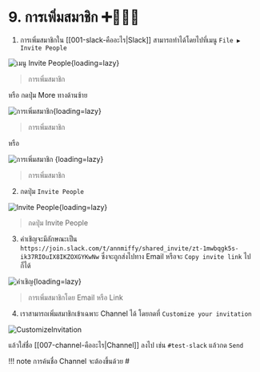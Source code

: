 # 9. การเพิ่มสมาชิก ➕🧑‍🤝‍🧑

1. การเพิ่มสมาชิกใน [[001-slack-คืออะไร|Slack]] สามารถทำได้โดยไปที่เมนู `File ▶️ Invite People` 

![เมนู Invite People](2023-01-04_11-40-40.png){loading=lazy}
> การเพิ่มสมาชิก

หรือ กดปุ่ม More ทางด้านซ้าย

![การเพิ่มสมาชิก](2023-01-04_11-33-54.png){loading=lazy}
> การเพิ่มสมาชิก

หรือ 

![การเพิ่มสมาชิก](2023-01-04_14-40-24.png)
{loading=lazy}
> การเพิ่มสมาชิก


2. กดปุ่ม `Invite People` 

![Invite People](2023-01-04_11-40-24.png){loading=lazy}
> กดปุ่ม Invite People

3. คำเชิญจะมีลักษณะเป็น `https://join.slack.com/t/annmiffy/shared_invite/zt-1mwbqgk5s-ik37RIOuIX8IKZOXGYKwNw` ซึ่งจะถูกส่งไปทาง Email หรือจะ `Copy invite link` ไปก็ได้

![คำเชิญ](2023-01-04_12-56-07.png){loading=lazy}
> การเพิ่มสมาชิกโดย Email หรือ Link

4. เราสามารถเพิ่มสมาชิกเข้าเฉพาะ Channel ได้ โดยกดที่ `Customize your invitation` 

![CustomizeInvitation](2023-01-04_12-56-28.png)

แล้วใส่ชื่อ [[007-channel-คืออะไร|Channel]] ลงไป เช่น `#test-slack` แล้วกด `Send`

!!! note
    การค้นชื่อ Channel จะต้องขึ้นด้วย #

